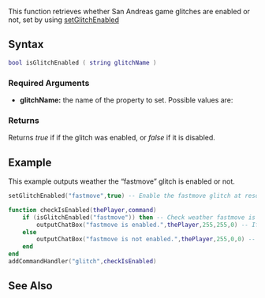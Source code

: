 This function retrieves whether San Andreas game glitches are enabled or not, set by using [setGlitchEnabled](/docs/setglitchenabled.md "wikilink")

Syntax
------

``` lua
bool isGlitchEnabled ( string glitchName )
```

### Required Arguments

-   **glitchName:** the name of the property to set. Possible values are:

### Returns

Returns *true* if if the glitch was enabled, or *false* if it is disabled.

Example
-------

This example outputs weather the “fastmove” glitch is enabled or not.

``` lua
setGlitchEnabled("fastmove",true) -- Enable the fastmove glitch at resource start.

function checkIsEnabled(thePlayer,command)
    if (isGlitchEnabled("fastmove")) then -- Check weather fastmove is enabled or not.
        outputChatBox("fastmove is enabled.",thePlayer,255,255,0) -- If so, output that it's enabled.
    else
        outputChatBox("fastmove is not enabled.",thePlayer,255,0,0) -- If not, output that it isn't enabled.
    end
end
addCommandHandler("glitch",checkIsEnabled)
```

See Also
--------
